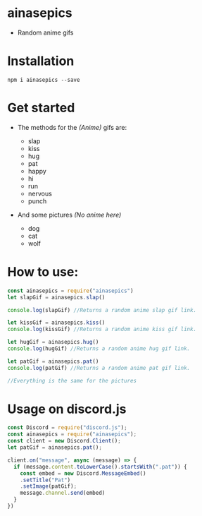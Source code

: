 # ainasepics
* Random anime gifs

# Installation
```
npm i ainasepics --save
```

# Get started

* The methods for the _(Anime)_ gifs are:

  * slap
  * kiss
  * hug
  * pat
  * happy
  * hi
  * run
  * nervous
  * punch

* And some pictures _(No anime here)_

  * dog
  * cat
  * wolf


# How to use:

```js
const ainasepics = require("ainasepics")
let slapGif = ainasepics.slap()

console.log(slapGif) //Returns a random anime slap gif link.

let kissGif = ainasepics.kiss()
console.log(kissGif) //Returns a random anime kiss gif link.

let hugGif = ainasepics.hug()
console.log(hugGif) //Returns a random anime hug gif link.

let patGif = ainasepics.pat()
console.log(patGif) //Returns a random anime pat gif link.

//Everything is the same for the pictures
```
# Usage on discord.js

```js
const Discord = require("discord.js");
const ainasepics = require("ainasepics");
const client = new Discord.Client();
let patGif = ainasepics.pat();

client.on("message", async (message) => {
  if (message.content.toLowerCase().startsWith(".pat")) {
    const embed = new Discord.MessageEmbed()
    .setTitle("Pat")
    .setImage(patGif);
    message.channel.send(embed)
  }
})

```

